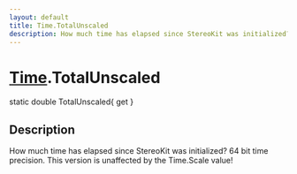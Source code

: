 ```yaml
---
layout: default
title: Time.TotalUnscaled
description: How much time has elapsed since StereoKit was initialized? 64 bit time precision. This version is unaffected by the Time.Scale value!
---
```

# [Time]({{site.url}}/Pages/StereoKit/Time.html).TotalUnscaled

<div class='signature' markdown='1'>
static double TotalUnscaled{ get }
</div>

## Description
How much time has elapsed since StereoKit was initialized? 64 bit time precision.
This version is unaffected by the Time.Scale value!

